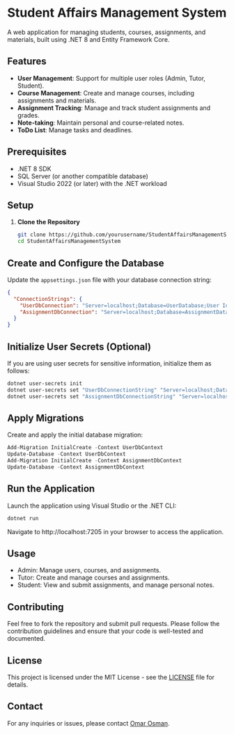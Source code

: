 # Student Affairs Management System

A web application for managing students, courses, assignments, and materials, built using .NET 8 and Entity Framework Core.

## Features

- **User Management**: Support for multiple user roles (Admin, Tutor, Student).
- **Course Management**: Create and manage courses, including assignments and materials.
- **Assignment Tracking**: Manage and track student assignments and grades.
- **Note-taking**: Maintain personal and course-related notes.
- **ToDo List**: Manage tasks and deadlines.

## Prerequisites

- .NET 8 SDK
- SQL Server (or another compatible database)
- Visual Studio 2022 (or later) with the .NET workload

## Setup

1. **Clone the Repository**

   ```bash
   git clone https://github.com/yourusername/StudentAffairsManagementSystem.git
   cd StudentAffairsManagementSystem
   ```
## Create and Configure the Database

Update the `appsettings.json` file with your database connection string:
```json
{
  "ConnectionStrings": {
    "UserDbConnection": "Server=localhost;Database=UserDatabase;User Id=yourId;Password=yourPassword;TrustServerCertificate=True;",
    "AssignmentDbConnection": "Server=localhost;Database=AssignmentDatabase;User Id=yourId;Password=yourPassword;TrustServerCertificate=True;"
  }
}
```

## Initialize User Secrets (Optional)

If you are using user secrets for sensitive information, initialize them as follows:
  ```bash
  dotnet user-secrets init
  dotnet user-secrets set "UserDbConnectionString" "Server=localhost;Database=UserDatabase;User Id=yourId;Password=yourPassword;TrustServerCertificate=True;",
  dotnet user-secrets set "AssignmentDbConnectionString" "Server=localhost;Database=AssignmentDatabase;User Id=yourId;Password=yourPassword;TrustServerCertificate=True;"
  ```

## Apply Migrations

Create and apply the initial database migration:
  ```powershell
  Add-Migration InitialCreate -Context UserDbContext
  Update-Database -Context UserDbContext
  Add-Migration InitialCreate -Context AssignmentDbContext
  Update-Database -Context AssignmentDbContext
  ```

## Run the Application

Launch the application using Visual Studio or the .NET CLI:
  ```bash
  dotnet run
  ```
Navigate to http://localhost:7205 in your browser to access the application.

## Usage
- Admin: Manage users, courses, and assignments.
- Tutor: Create and manage courses and assignments.
- Student: View and submit assignments, and manage personal notes.

## Contributing
Feel free to fork the repository and submit pull requests. Please follow the contribution guidelines and ensure that your code is well-tested and documented.

## License
This project is licensed under the MIT License - see the [LICENSE](https://github.com/sickoovit/StudentsAffaires/blob/master/LICENSE.txt) file for details.

## Contact
For any inquiries or issues, please contact [Omar Osman](https://www.linkedin.com/in/omarosmanenter/).

